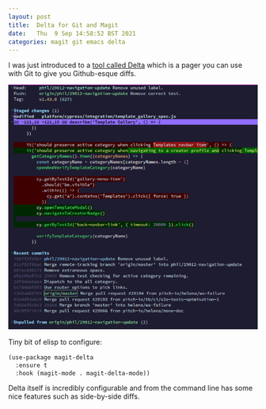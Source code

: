 ```yaml
---
layout: post
title:  Delta for Git and Magit
date:   Thu  9 Sep 14:58:52 BST 2021
categories: magit git emacs delta
---
```


I was just introduced to a [tool called
Delta](https://github.com/dandavison/delta) which is a pager you can
use with Git to give you Github-esque diffs.

![Magit and Delta](/assets/img/magit-delta.png)

Tiny bit of elisp to configure:

```elisp
(use-package magit-delta
  :ensure t
  :hook (magit-mode . magit-delta-mode))
```

Delta itself is incredibly configurable and from the command line has
some nice features such as side-by-side diffs.

